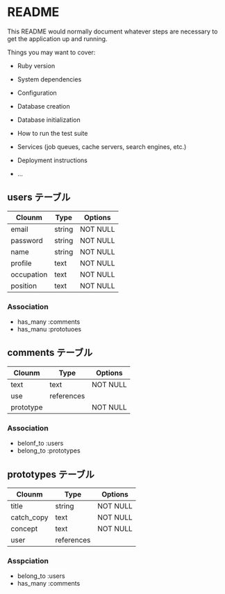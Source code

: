 # README

This README would normally document whatever steps are necessary to get the
application up and running.

Things you may want to cover:

* Ruby version

* System dependencies

* Configuration

* Database creation

* Database initialization

* How to run the test suite

* Services (job queues, cache servers, search engines, etc.)

* Deployment instructions

* ...


## users テーブル

| Clounm            | Type     | Options       |
| ----------------- | -------- | --------------|
| email             | string   | NOT NULL      |
| password          | string   | NOT NULL      |
| name              | string   | NOT NULL      |
| profile           | text     | NOT NULL      |
| occupation        | text     | NOT NULL      |
| position          | text     | NOT NULL      |

### Association

- has_many :comments
- has_manu :prototuoes

## comments テーブル

| Clounm            | Type         | Options       |
| ----------------- | ------------ | --------------|
| text              | text         | NOT NULL      |
| use               | references   |               |
| prototype         |              | NOT NULL      |

### Association

- belonf_to :users
- belong_to :prototypes

## prototypes テーブル

| Clounm            | Type         | Options       |
| ----------------- | ------------ | --------------|
| title             | string       | NOT NULL      |
| catch_copy        | text         | NOT NULL      |
| concept           | text         | NOT NULL      |
| user              | references   |               |

### Asspciation

- belong_to :users
- has_many :comments
